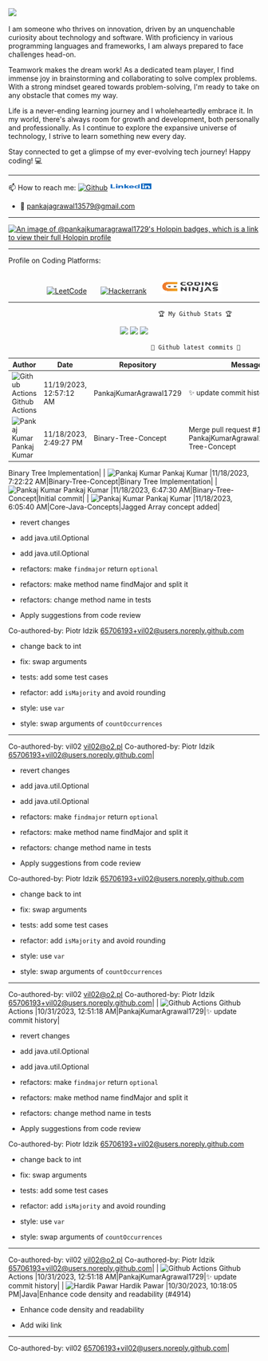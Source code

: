 <img src="https://raw.githubusercontent.com/BrunnerLivio/brunnerlivio/master/images/welcome.png"/>

I am someone who thrives on innovation, driven by an unquenchable curiosity about technology and software. With proficiency in various programming languages and frameworks, I am always prepared to face challenges head-on.

Teamwork makes the dream work! As a dedicated team player, I find immense joy in brainstorming and collaborating to solve complex problems. With a strong mindset geared towards problem-solving, I'm ready to take on any obstacle that comes my way.

Life is a never-ending learning journey and I wholeheartedly embrace it. In my world, there's always room for growth and development, both personally and professionally. As I continue to explore the expansive universe of technology, I strive to learn something new every day.

Stay connected to get a glimpse of my ever-evolving tech journey! Happy coding! 💻

<hr></hr>
📫 How to reach me:
      <a href="https://github.com/PankajKumarAgrawal1729"><img src="https://camo.githubusercontent.com/5c8c95ac48ba4bcc1018a7c80c530bcd4c82794d4655999472465b625e76a17e/68747470733a2f2f696d672e736869656c64732e696f2f62616467652f2d4769746875622d3030303f7374796c653d666c6174266c6f676f3d476974687562266c6f676f436f6c6f723d7768697465" alt="Github" data-canonical-src="https://img.shields.io/badge/-Github-000?style=flat&amp;logo=Github&amp;logoColor=white" style="max-width:100%;"></a>
      <a href="https://www.linkedin.com/in/pankaj-kumar-0322/" rel="nofollow"><img src="https://github.com/PankajKumarAgrawal1729/PankajKumar/blob/main/images/linkedin.jpg" alt="Linkedin" data-canonical-src="https://img.shields.io/badge/-LinkedIn-blue?style=flat&amp;logo=Linkedin&amp;logoColor=white" style="max-width:100%;"></a> 
      
- :e-mail: pankajagrawal13579@gmail.com
<hr></hr>

[![An image of @pankajkumaragrawal1729's Holopin badges, which is a link to view their full Holopin profile](https://holopin.me/pankajkumaragrawal1729)](https://holopin.io/@pankajkumaragrawal1729)

<hr></hr>
  Profile on Coding Platforms:
<br></br>
<p align="center">
<a href="https://leetcode.com/Pankaj_S_Kumar/" rel="nofollow"><img src="https://camo.githubusercontent.com/e464e43ac55eebb4b915e720f6a19bbec02b60200358324c46037b17941cbf87/68747470733a2f2f696d672e736869656c64732e696f2f62616467652f2d4c656574436f64652d6666386330303f7374796c653d666c6174266c6162656c436f6c6f723d666638633030266c6f676f3d4c656574436f6465266c6f676f436f6c6f723d7768697465" alt="LeetCode" data-canonical-src="https://img.shields.io/badge/-LeetCode-ff8c00?style=flat&amp;labelColor=ff8c00&amp;logo=LeetCode&amp;logoColor=white" style="max-width:100%;"></a>
&nbsp;&nbsp;&nbsp;&nbsp;&nbsp;&nbsp;<a href="https://www.hackerrank.com/pankajagrawal131?hr_r=1" rel="nofollow"><img src="https://camo.githubusercontent.com/e4ce38f060a7c4a81306e9db3e07a89c092217a9f04a6ca4c5f7e247a4368283/68747470733a2f2f696d672e736869656c64732e696f2f62616467652f2d6861636b657272616e6b2d3763666330303f7374796c653d666c6174266c6162656c436f6c6f723d376366633030266c6f676f3d6861636b657272616e6b266c6f676f436f6c6f723d7768697465" alt="Hackerrank" data-canonical-src="https://img.shields.io/badge/-hackerrank-7cfc00?style=flat&amp;labelColor=7cfc00&amp;logo=hackerrank&amp;logoColor=white" style="max-width:100%;"></a>
&nbsp;&nbsp;&nbsp;&nbsp;&nbsp;&nbsp;<a href="https://www.codingninjas.com/studio/profile/53c84677-a12b-4cda-9a13-b84c0d5fb9b8" rel="nofollow"><img src="https://github.com/PankajKumarAgrawal1729/PankajKumar/blob/main/images/codingninjas.png" alt="Coding Ninjas" data-canonical-src="https://img.shields.io/badge/coding_ninjas-orange" style="max-width:100%;"></a>
      </p>
<hr></hr>

                                              🏆 My Github Stats 🏆

                                  
<p align = "center">
  <img src = "https://github-readme-stats.vercel.app/api?username=PankajKumarAgrawal1729&show_icons=true&theme=tokyonight&line_height=40&count_private=true">
  <img src = "https://github-readme-stats.vercel.app/api/top-langs/?username=PankajKumarAgrawal1729&hide=css,html&theme=tokyonight">
  <img src = "https://github-readme-stats.vercel.app/api/wakatime?username=PankajKumar1729">
</p>



                                            🎉 Github latest commits 🎉
<!-- Commits -->
| Author | Date | Repository | Message |
|---|---|---|---|
| <img width="24" src="https://avatars.githubusercontent.com/in/15368?s=24&v=4" alt="Github Actions" /> Github Actions |11/19/2023, 12:57:12 AM|PankajKumarAgrawal1729|:sparkles: update commit history|
| <img width="24" src="https://avatars.githubusercontent.com/u/52162601?s=24&v=4" alt="Pankaj Kumar" /> Pankaj Kumar |11/18/2023, 2:49:27 PM|Binary-Tree-Concept|Merge pull request #1 from PankajKumarAgrawal1729/Binary-Tree-Concept

Binary Tree Implementation|
| <img width="24" src="https://camo.githubusercontent.com/0e791e682d7b420f6c32a58d3f121aa61bf0f962701bbd003539634e931100b2/68747470733a2f2f302e67726176617461722e636f6d2f6176617461722f31326165363339306133333937333861376666626538343437613733643437333f643d68747470732533412532462532466769746875622e6769746875626173736574732e636f6d253246696d6167657325324667726176617461727325324667726176617461722d757365722d3432302e706e6726723d6726733d3234" alt="Pankaj Kumar" /> Pankaj Kumar |11/18/2023, 7:22:22 AM|Binary-Tree-Concept|Binary Tree Implementation|
| <img width="24" src="https://avatars.githubusercontent.com/u/52162601?s=24&v=4" alt="Pankaj Kumar" /> Pankaj Kumar |11/18/2023, 6:47:30 AM|Binary-Tree-Concept|Initial commit|
| <img width="24" src="https://camo.githubusercontent.com/0e791e682d7b420f6c32a58d3f121aa61bf0f962701bbd003539634e931100b2/68747470733a2f2f302e67726176617461722e636f6d2f6176617461722f31326165363339306133333937333861376666626538343437613733643437333f643d68747470732533412532462532466769746875622e6769746875626173736574732e636f6d253246696d6167657325324667726176617461727325324667726176617461722d757365722d3432302e706e6726723d6726733d3234" alt="Pankaj Kumar" /> Pankaj Kumar |11/18/2023, 6:05:40 AM|Core-Java-Concepts|Jagged Array concept added|


* revert changes

* add java.util.Optional<Integer>

* add java.util.Optional

* refactors: make `findmajor` return `optional`

* refactors: make method name findMajor and split it

* refactors: change method name in tests

* Apply suggestions from code review

Co-authored-by: Piotr Idzik <65706193+vil02@users.noreply.github.com>

* change back to int

* fix: swap arguments

* tests: add some test cases

* refactor: add `isMajority` and avoid rounding

* style: use `var`

* style: swap arguments of `countOccurrences`

---------

Co-authored-by: vil02 <vil02@o2.pl>
Co-authored-by: Piotr Idzik <65706193+vil02@users.noreply.github.com>|


* revert changes

* add java.util.Optional<Integer>

* add java.util.Optional

* refactors: make `findmajor` return `optional`

* refactors: make method name findMajor and split it

* refactors: change method name in tests

* Apply suggestions from code review

Co-authored-by: Piotr Idzik <65706193+vil02@users.noreply.github.com>

* change back to int

* fix: swap arguments

* tests: add some test cases

* refactor: add `isMajority` and avoid rounding

* style: use `var`

* style: swap arguments of `countOccurrences`

---------

Co-authored-by: vil02 <vil02@o2.pl>
Co-authored-by: Piotr Idzik <65706193+vil02@users.noreply.github.com>|
| <img width="24" src="https://avatars.githubusercontent.com/in/15368?s=24&v=4" alt="Github Actions" /> Github Actions |10/31/2023, 12:51:18 AM|PankajKumarAgrawal1729|:sparkles: update commit history|


* revert changes

* add java.util.Optional<Integer>

* add java.util.Optional

* refactors: make `findmajor` return `optional`

* refactors: make method name findMajor and split it

* refactors: change method name in tests

* Apply suggestions from code review

Co-authored-by: Piotr Idzik <65706193+vil02@users.noreply.github.com>

* change back to int

* fix: swap arguments

* tests: add some test cases

* refactor: add `isMajority` and avoid rounding

* style: use `var`

* style: swap arguments of `countOccurrences`

---------

Co-authored-by: vil02 <vil02@o2.pl>
Co-authored-by: Piotr Idzik <65706193+vil02@users.noreply.github.com>|
| <img width="24" src="https://avatars.githubusercontent.com/in/15368?s=24&v=4" alt="Github Actions" /> Github Actions |10/31/2023, 12:51:18 AM|PankajKumarAgrawal1729|:sparkles: update commit history|
| <img width="24" src="https://avatars.githubusercontent.com/u/97388607?s=24&v=4" alt="Hardik Pawar" /> Hardik Pawar |10/30/2023, 10:18:05 PM|Java|Enhance code density and readability (#4914)

* Enhance code density and readability

* Add wiki link

---------

Co-authored-by: vil02 <65706193+vil02@users.noreply.github.com>|
<!-- /Commits -->
